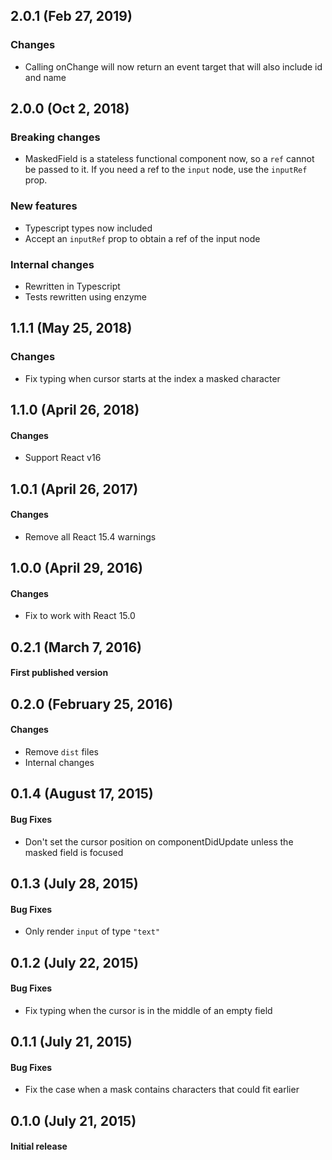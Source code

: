 ## 2.0.1 (Feb 27, 2019)

### Changes
* Calling onChange will now return an event target that will also include id and name

## 2.0.0 (Oct 2, 2018)

### Breaking changes
* MaskedField is a stateless functional component now, so a `ref` cannot be passed to it. If you need a ref to the `input` node, use the `inputRef` prop.

### New features
* Typescript types now included
* Accept an `inputRef` prop to obtain a ref of the input node

### Internal changes
* Rewritten in Typescript
* Tests rewritten using enzyme


## 1.1.1 (May 25, 2018)

### Changes
* Fix typing when cursor starts at the index a masked character


## 1.1.0 (April 26, 2018)

#### Changes
* Support React v16


## 1.0.1 (April 26, 2017)

#### Changes
* Remove all React 15.4 warnings


## 1.0.0 (April 29, 2016)

#### Changes
* Fix to work with React 15.0


## 0.2.1 (March 7, 2016)

#### First published version


## 0.2.0 (February 25, 2016)

#### Changes
* Remove `dist` files
* Internal changes


## 0.1.4 (August 17, 2015)

#### Bug Fixes
* Don't set the cursor position on componentDidUpdate unless the masked field is focused


## 0.1.3 (July 28, 2015)

#### Bug Fixes
* Only render `input` of type `"text"`


## 0.1.2 (July 22, 2015)

#### Bug Fixes
* Fix typing when the cursor is in the middle of an empty field


## 0.1.1 (July 21, 2015)

#### Bug Fixes
* Fix the case when a mask contains characters that could fit earlier


## 0.1.0 (July 21, 2015)

#### Initial release
